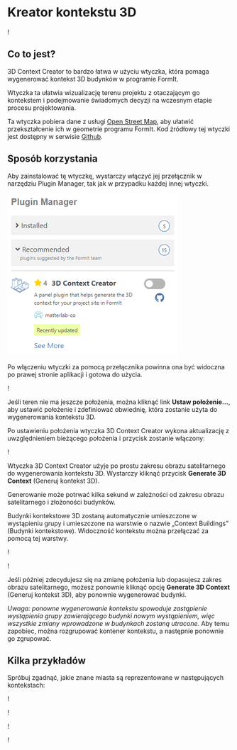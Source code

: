 # Kreator kontekstu 3D

\![](<../../.gitbook/assets/3D Context Creator_new.gif>)

## Co to jest?

3D Context Creator to bardzo łatwa w użyciu wtyczka, która pomaga wygenerować kontekst 3D budynków w programie FormIt. 

Wtyczka ta ułatwia wizualizację terenu projektu z otaczającym go kontekstem i podejmowanie świadomych decyzji na wczesnym etapie procesu projektowania.

Ta wtyczka pobiera dane z usługi [Open Street Map](https://www.openstreetmap.org/about), aby ułatwić przekształcenie ich w geometrie programu FormIt. Kod źródłowy tej wtyczki jest dostępny w serwisie [Github](https://github.com/matterlab-co/FormIt-Context-Plugin).

## Sposób korzystania

Aby zainstalować tę wtyczkę, wystarczy włączyć jej przełącznik w narzędziu Plugin Manager, tak jak w przypadku każdej innej wtyczki.

![](../../.gitbook/assets/contextcreator3.png)

Po włączeniu wtyczki za pomocą przełącznika powinna ona być widoczna po prawej stronie aplikacji i gotowa do użycia.

\![](<../../.gitbook/assets/3D Context Creator new_no location (1).png>)

Jeśli teren nie ma jeszcze położenia, można kliknąć link **Ustaw położenie...**, aby ustawić położenie i zdefiniować obwiednię, która zostanie użyta do wygenerowania kontekstu 3D.

Po ustawieniu położenia wtyczka 3D Context Creator wykona aktualizację z uwzględnieniem bieżącego położenia i przycisk zostanie włączony:

\![](<../../.gitbook/assets/3D Context Creator new_with location.png>)

Wtyczka 3D Context Creator użyje po prostu zakresu obrazu satelitarnego do wygenerowania kontekstu 3D. Wystarczy kliknąć przycisk **Generate 3D Context** (Generuj kontekst 3D).

Generowanie może potrwać kilka sekund w zależności od zakresu obrazu satelitarnego i złożoności budynków.

Budynki kontekstowe 3D zostaną automatycznie umieszczone w wystąpieniu grupy i umieszczone na warstwie o nazwie „Context Buildings” (Budynki kontekstowe). Widoczność kontekstu można przełączać za pomocą tej warstwy.

\![](<../../.gitbook/assets/3D Context Creator_layers.png>)

\![](<../../.gitbook/assets/3D Context Creator_NYC.png>)

Jeśli później zdecydujesz się na zmianę położenia lub dopasujesz zakres obrazu satelitarnego, możesz ponownie kliknąć opcję **Generate 3D Context** (Generuj kontekst 3D), aby ponownie wygenerować budynki. 

_Uwaga: ponowne wygenerowanie kontekstu spowoduje zastąpienie wystąpienia grupy zawierającego budynki nowym wystąpieniem, więc wszystkie zmiany wprowadzone w budynkach zostaną utracone._ Aby temu zapobiec, można rozgrupować kontener kontekstu, a następnie ponownie go zgrupować.

## **Kilka przykładów**

Spróbuj zgadnąć, jakie znane miasta są reprezentowane w następujących kontekstach:

\![](<../../.gitbook/assets/image (2) (1).png>)

\![](<../../.gitbook/assets/image (34).png>)

\![](<../../.gitbook/assets/image (13) (1) (1).png>)

\![](<../../.gitbook/assets/image (59).png>)
